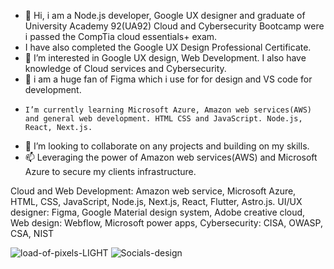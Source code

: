 - 👋 Hi, i am a Node.js developer, Google UX designer and graduate of University Academy 92(UA92) Cloud and Cybersecurity Bootcamp were i passed the CompTia cloud essentials+ exam.
- I have also completed the Google UX Design Professional Certificate.
- 👀 I’m interested in Google UX design, Web Development. I also have knowledge of Cloud services and Cybersecurity.
-  🌱 i am a huge fan of Figma which i use for for design and VS code for development.
-     I’m currently learning Microsoft Azure, Amazon web services(AWS) and general web development. HTML CSS and JavaScript. Node.js, React, Next.js.
- 💞️ I’m looking to collaborate on any projects and building on my skills.
- 📫 Leveraging the power of Amazon web services(AWS) and Microsoft Azure to secure my clients infrastructure.

Cloud and Web Development: Amazon web service, Microsoft Azure, HTML, CSS, JavaScript, Node.js, Next.js, React, Flutter, Astro.js. 
UI/UX designer: Figma, Google Material design system, Adobe creative cloud, 
Web design: Webflow, Microsoft power apps,
Cybersecurity: CISA, OWASP, CSA, NIST


![load-of-pixels-LIGHT](https://github.com/tadyPi/tadyPi/assets/129111332/f2ffb84c-c31f-4a4a-988a-83092608996e)
![Socials-design](https://github.com/tadyPi/tadyPi/assets/129111332/de9c2300-982b-4acf-a71e-8bc2466a4b96)
